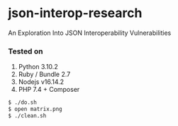 # json-interop-research
An Exploration Into JSON Interoperability Vulnerabilities

### Tested on
1. Python 3.10.2
2. Ruby / Bundle 2.7
3. Nodejs v16.14.2
4. PHP 7.4 + Composer

``` bash
$ ./do.sh
$ open matrix.png
$ ./clean.sh
```
